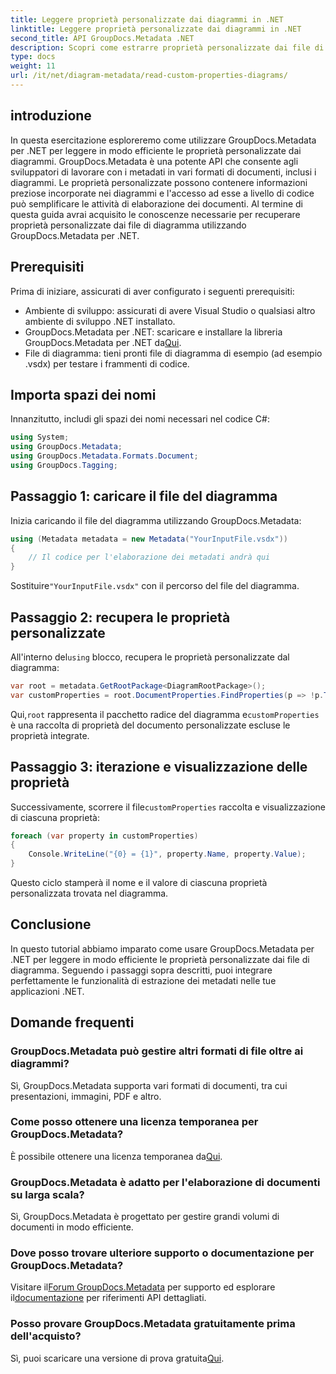 ```yaml
---
title: Leggere proprietà personalizzate dai diagrammi in .NET
linktitle: Leggere proprietà personalizzate dai diagrammi in .NET
second_title: API GroupDocs.Metadata .NET
description: Scopri come estrarre proprietà personalizzate dai file di diagramma in .NET utilizzando GroupDocs.Metadata. Facile guida passo passo per gli sviluppatori.
type: docs
weight: 11
url: /it/net/diagram-metadata/read-custom-properties-diagrams/
---
```

## introduzione
In questa esercitazione esploreremo come utilizzare GroupDocs.Metadata per .NET per leggere in modo efficiente le proprietà personalizzate dai diagrammi. GroupDocs.Metadata è una potente API che consente agli sviluppatori di lavorare con i metadati in vari formati di documenti, inclusi i diagrammi. Le proprietà personalizzate possono contenere informazioni preziose incorporate nei diagrammi e l'accesso ad esse a livello di codice può semplificare le attività di elaborazione dei documenti. Al termine di questa guida avrai acquisito le conoscenze necessarie per recuperare proprietà personalizzate dai file di diagramma utilizzando GroupDocs.Metadata per .NET.
## Prerequisiti
Prima di iniziare, assicurati di aver configurato i seguenti prerequisiti:
- Ambiente di sviluppo: assicurati di avere Visual Studio o qualsiasi altro ambiente di sviluppo .NET installato.
-  GroupDocs.Metadata per .NET: scaricare e installare la libreria GroupDocs.Metadata per .NET da[Qui](https://releases.groupdocs.com/metadata/net/).
- File di diagramma: tieni pronti file di diagramma di esempio (ad esempio .vsdx) per testare i frammenti di codice.

## Importa spazi dei nomi
Innanzitutto, includi gli spazi dei nomi necessari nel codice C#:
```csharp
using System;
using GroupDocs.Metadata;
using GroupDocs.Metadata.Formats.Document;
using GroupDocs.Tagging;
```
## Passaggio 1: caricare il file del diagramma
Inizia caricando il file del diagramma utilizzando GroupDocs.Metadata:
```csharp
using (Metadata metadata = new Metadata("YourInputFile.vsdx"))
{
    // Il codice per l'elaborazione dei metadati andrà qui
}
```
 Sostituire`"YourInputFile.vsdx"` con il percorso del file del diagramma.
## Passaggio 2: recupera le proprietà personalizzate
 All'interno del`using` blocco, recupera le proprietà personalizzate dal diagramma:
```csharp
var root = metadata.GetRootPackage<DiagramRootPackage>();
var customProperties = root.DocumentProperties.FindProperties(p => !p.Tags.Contains(Tags.Document.BuiltIn));
```
 Qui,`root` rappresenta il pacchetto radice del diagramma e`customProperties` è una raccolta di proprietà del documento personalizzate escluse le proprietà integrate.
## Passaggio 3: iterazione e visualizzazione delle proprietà
 Successivamente, scorrere il file`customProperties` raccolta e visualizzazione di ciascuna proprietà:
```csharp
foreach (var property in customProperties)
{
    Console.WriteLine("{0} = {1}", property.Name, property.Value);
}
```
Questo ciclo stamperà il nome e il valore di ciascuna proprietà personalizzata trovata nel diagramma.

## Conclusione
In questo tutorial abbiamo imparato come usare GroupDocs.Metadata per .NET per leggere in modo efficiente le proprietà personalizzate dai file di diagramma. Seguendo i passaggi sopra descritti, puoi integrare perfettamente le funzionalità di estrazione dei metadati nelle tue applicazioni .NET.

## Domande frequenti
### GroupDocs.Metadata può gestire altri formati di file oltre ai diagrammi?
Sì, GroupDocs.Metadata supporta vari formati di documenti, tra cui presentazioni, immagini, PDF e altro.
### Come posso ottenere una licenza temporanea per GroupDocs.Metadata?
 È possibile ottenere una licenza temporanea da[Qui](https://purchase.groupdocs.com/temporary-license/).
### GroupDocs.Metadata è adatto per l'elaborazione di documenti su larga scala?
Sì, GroupDocs.Metadata è progettato per gestire grandi volumi di documenti in modo efficiente.
### Dove posso trovare ulteriore supporto o documentazione per GroupDocs.Metadata?
 Visitare il[Forum GroupDocs.Metadata](https://forum.groupdocs.com/c/metadata/14) per supporto ed esplorare il[documentazione](https://reference.groupdocs.com/metadata/net/) per riferimenti API dettagliati.
### Posso provare GroupDocs.Metadata gratuitamente prima dell'acquisto?
 Sì, puoi scaricare una versione di prova gratuita[Qui](https://releases.groupdocs.com/).